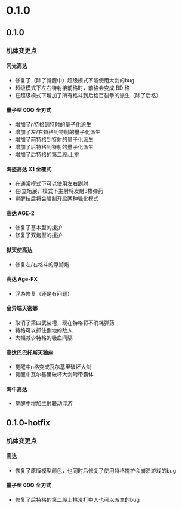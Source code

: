 ﻿---
sidebar_label: 0.1.0
---

# 0.1.0

## 0.1.0

### 机体变更点

#### 闪光高达
- 修复了（除了觉醒中）超级模式不能使用大剑的bug
- 超级模式下左右特射接前格时，前格会变成 BD 格
- 在超级模式下增加了所有格斗到后格百裂拳的派生（除了后格）

#### 量子型 00Q 全刃式
- 增加了n特格到特射的量子化派生
- 增加了左/右特格到特射的量子化派生
- 增加了前特格到特射的量子化派生
- 增加了后特格到特射的量子化派生
- 增加了后特格的第二段:上挑

#### 海盗高达 X1 全覆式
- 在通常模式下可以使用左右副射
- 在i立场展开模式下主射将发射3枚弹药
- 觉醒技后将会强制开启两种强化模式

#### 高达 AGE-2
- 修复了基本型的援护
- 修复了双炮型的援护

#### 狱天使高达
- 修复左/右格斗的浮游炮

#### 高达 Age-FX
- 浮游修复（还是有问题）

#### 金异端天密娜
- 取消了第四武装槽，现在特格将不消耗弹药
- 特格可以抓住倒地的敌人
- 大幅减少特格的吸血间隔

#### 高达巴巴托斯天狼座
- 觉醒中n格变成瓦尔基里破坏大剑
- 觉醒中瓦尔基里破坏大剑附带霸体

#### 海牛高达
- 觉醒中增加主射联动浮游

## 0.1.0-hotfix

### 机体变更点

#### 高达
- 恢复了原版模型颜色，也同时后修复了使用特格掩护会崩溃游戏的bug

#### 量子型 00Q 全刃式
- 修复了后特格的第二段上挑没打中人也可以派生的bug
